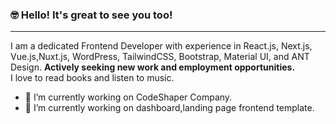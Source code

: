 ### 🤓 Hello! It's great to see you too!
<hr/>
I am a dedicated Frontend Developer with experience in React.js, Next.js, Vue.js,Nuxt.js, WordPress, TailwindCSS, Bootstrap, Material UI, and ANT Design. <b>Actively seeking new work and employment opportunities.</b>
<br/>
I love to read books and listen to music.

- 🔭 I’m currently working on CodeShaper Company.
- 🌱 I’m currently working on dashboard,landing page frontend template.


